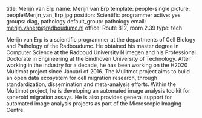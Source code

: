 title: Merijn van Erp
name: Merijn van Erp
template: people-single
picture: people/Merijn_van_Erp.jpg
position: Scientific programmer
active: yes
groups: diag, pathology
default_group: pathology
email: merijn.vanerp@radboudumc.nl
office: Route 812, room 2.39
type: tech

Merijn van Erp is a scientific programmer at the departments of Cell Biology and Pathology of the Radboudumc. He obtained his master degree in Computer Science at the Radboud University Nijmegen and his Professional Doctorate in Engineering at the Eindhoven University of Technology. After working in the industry for a decade, he has been working on the H2020 Multimot project since Januari of 2016. The Mulitmot project aims to build an open data ecosystem for cell migration research, through standardization, dissemination and meta-analysis efforts. Within the Multimot project, he is developing an automated image analysis toolkit for spheroid migration assays. He is also provides general support for automated image analysis projects as part of the Microscopic Imaging Centre.
